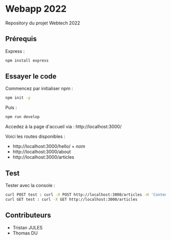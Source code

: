 # Webapp 2022

Repository du projet Webtech 2022
## Prérequis

Express :
```bash
npm install express
```
## Essayer le code

Commencez par initialiser npm : 
```bash
npm init -y
```

Puis :
```bash
npm run develop
```

Accedez à la page d'accueil via : http://localhost:3000/

Voici les routes disponibles :
- http://localhost:3000/hello/ + *nom*
- http://localhost:3000/about
- http://localhost:3000/articles

## Test

Tester avec la console :
```bash
curl POST test : curl -X POST http://localhost:3000/articles -H 'Content-Type: application/json' -d '{"id":"1", "title":"Article x", "content":"Content", "date":"04/10/2022", "author":"Thomas"}'
curl GET test : curl -X GET http://localhost:3000/articles 
```

## Contributeurs
- Tristan JULES
- Thomas DU